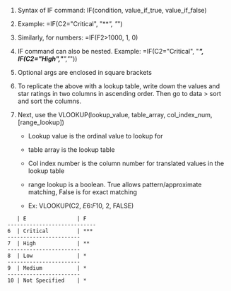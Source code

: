 1. Syntax of IF command: IF(condition, value_if_true, value_if_false)
2. Example: =IF(C2="Critical", "***", "*")
3. Similarly, for numbers: =IF(F2>1000, 1, 0)

4. IF command can also be nested. Example: =IF(C2="Critical", "***", IF(C2="High","**","*"))

5. Optional args are enclosed in square brackets
6. To replicate the above with a lookup table, write down the values and star ratings in two columns in ascending order. Then go to data > sort and sort the columns.
7. Next, use the VLOOKUP(lookup_value, table_array, col_index_num, [range_lookup])
   - Lookup value is the ordinal value to lookup for
   - table array is the lookup table
   - Col index number is the column number for translated values in the lookup table
   - range lookup is a boolean. True allows pattern/approximate matching, False is for exact matching
   
   - Ex: VLOOKUP(C2, $E$6:$F$10, 2, FALSE)
```
   | E                | F
----------------------------
6  | Critical         | ***
-----------------------
7  | High             | **
-----------------------
8  | Low              | *
-----------------------
9  | Medium           | *
-----------------------
10 | Not Specified    | *

```
